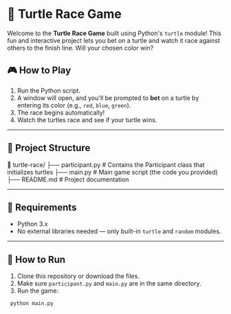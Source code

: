 # 🐢 Turtle Race Game

Welcome to the **Turtle Race Game** built using Python's `turtle` module! This fun and interactive project lets you bet on a turtle and watch it race against others to the finish line. Will your chosen color win?

## 🎮 How to Play

1. Run the Python script.
2. A window will open, and you'll be prompted to **bet** on a turtle by entering its color (e.g., `red`, `blue`, `green`).
3. The race begins automatically!
4. Watch the turtles race and see if your turtle wins.

---

## 📂 Project Structure

📁 turtle-race/
├── participant.py # Contains the Participant class that initializes turtles
├── main.py # Main game script (the code you provided)
├── README.md # Project documentation


---

## 🧠 Requirements

- Python 3.x
- No external libraries needed — only built-in `turtle` and `random` modules.

---

## 🚀 How to Run

1. Clone this repository or download the files.
2. Make sure `participant.py` and `main.py` are in the same directory.
3. Run the game:

```bash
 python main.py

